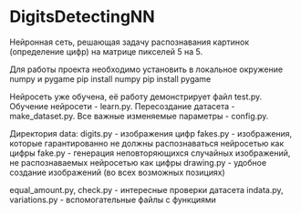 # DigitsDetectingNN

Нейронная сеть, решающая задачу распознавания картинок (определение цифр) на матрице пикселей 5 на 5.

Для работы проекта необходимо установить в локальное окружение numpy и pygame
pip install numpy
pip install pygame

Нейросеть уже обучена, её работу демонстрирует файл test.py.
Обучение нейросети - learn.py.
Пересоздание датасета - make_dataset.py.
Все важные изменяемые параметры - config.py.

Директория data:
digits.py - изображения цифр
fakes.py - изображения, которые гарантированно не должны распознаваться нейросетью как цифры
fake.py - генерация неповторяющихся случайных изображений, не распознаваемых нейросетью как цифры
drawing.py - удобное создание изображений (во всех возможных позициях)

equal_amount.py, check.py - интересные проверки датасета
indata.py, variations.py - вспомогательные файлы с функциями
